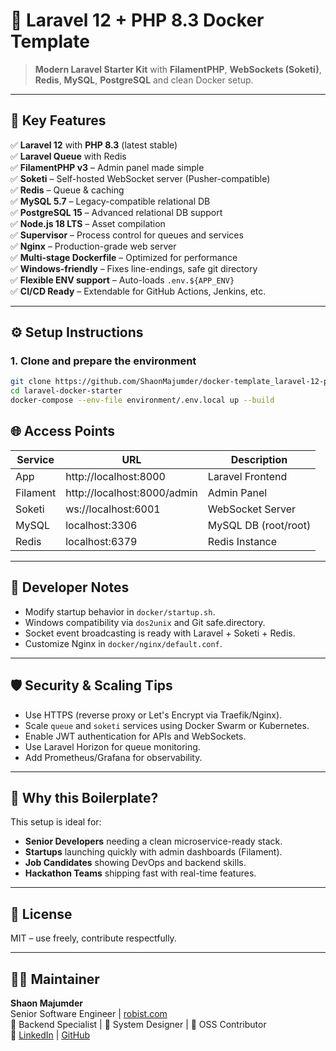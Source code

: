 # 🚀 Laravel 12 + PHP 8.3 Docker Template  
> **Modern Laravel Starter Kit** with **FilamentPHP**, **WebSockets (Soketi)**, **Redis**, **MySQL**, **PostgreSQL** and clean Docker setup.

---

## 🌟 Key Features

✅ **Laravel 12** with **PHP 8.3** (latest stable)  
✅ **Laravel Queue** with Redis  
✅ **FilamentPHP v3** – Admin panel made simple  
✅ **Soketi** – Self-hosted WebSocket server (Pusher-compatible)  
✅ **Redis** – Queue & caching  
✅ **MySQL 5.7** – Legacy-compatible relational DB  
✅ **PostgreSQL 15** – Advanced relational DB support  
✅ **Node.js 18 LTS** – Asset compilation  
✅ **Supervisor** – Process control for queues and services  
✅ **Nginx** – Production-grade web server  
✅ **Multi-stage Dockerfile** – Optimized for performance  
✅ **Windows-friendly** – Fixes line-endings, safe git directory  
✅ **Flexible ENV support** – Auto-loads `.env.${APP_ENV}`  
✅ **CI/CD Ready** – Extendable for GitHub Actions, Jenkins, etc.

---

## ⚙️ Setup Instructions

### 1. Clone and prepare the environment
```bash
git clone https://github.com/ShaonMajumder/docker-template_laravel-12-php-8.3-npm-mysql-redis-nginx-queue-soketi.git laravel-docker-starter
cd laravel-docker-starter
docker-compose --env-file environment/.env.local up --build
```

## 🌐 Access Points

| Service      | URL                         | Description              |
|--------------|-----------------------------|--------------------------|
| App          | http://localhost:8000       | Laravel Frontend         |
| Filament     | http://localhost:8000/admin | Admin Panel              |
| Soketi       | ws://localhost:6001         | WebSocket Server         |
| MySQL        | localhost:3306              | MySQL DB (root/root)     |
| Redis        | localhost:6379              | Redis Instance           |

---

## 🧰 Developer Notes

- Modify startup behavior in `docker/startup.sh`.
- Windows compatibility via `dos2unix` and Git safe.directory.
- Socket event broadcasting is ready with Laravel + Soketi + Redis.
- Customize Nginx in `docker/nginx/default.conf`.

---

## 🛡️ Security & Scaling Tips

- Use HTTPS (reverse proxy or Let's Encrypt via Traefik/Nginx).
- Scale `queue` and `soketi` services using Docker Swarm or Kubernetes.
- Enable JWT authentication for APIs and WebSockets.
- Use Laravel Horizon for queue monitoring.
- Add Prometheus/Grafana for observability.

---

## 🧠 Why this Boilerplate?

This setup is ideal for:

- **Senior Developers** needing a clean microservice-ready stack.
- **Startups** launching quickly with admin dashboards (Filament).
- **Job Candidates** showing DevOps and backend skills.
- **Hackathon Teams** shipping fast with real-time features.

---

## 📜 License

MIT – use freely, contribute respectfully.

---

## 👨‍💻 Maintainer

**Shaon Majumder**  
Senior Software Engineer | [robist.com](https://robist.com)  
🔧 Backend Specialist | 💬 System Designer | 🧠 OSS Contributor  
🔗 [LinkedIn](https://linkedin.com/in/shaonmajumder) | [GitHub](https://github.com/shaonmaj)